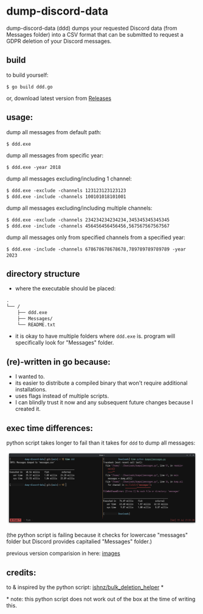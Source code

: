 # dump-discord-data

dump-discord-data (ddd) dumps your requested Discord data (from Messages folder) into a CSV format that can be submitted to request a GDPR deletion of your Discord messages.

## build

to build yourself:

```console
$ go build ddd.go
```

or, download latest version from [Releases](https://github.com/misokt/ddd/releases)

## usage:

dump all messages from default path:
```console
$ ddd.exe
```

dump all messages from specific year:
```console
$ ddd.exe -year 2018
```

dump all messages excluding/including 1 channel:
```console
$ ddd.exe -exclude -channels 123123123123123
$ ddd.exe -include -channels 100101018101001
```

dump all messages excluding/including multiple channels:
```console
$ ddd.exe -exclude -channels 234234234234234,345345345345345
$ ddd.exe -include -channels 456456456456456,567567567567567
```

dump all messages only from specified channels from a specified year:
```console
$ ddd.exe -include -channels 678678678678678,789789789789789 -year 2023
```

## directory structure

- where the executable should be placed:
```
.
└── /
    ├── ddd.exe
    ├── Messages/
    └── README.txt
```

- it is okay to have multiple folders where `ddd.exe` is. program will specifically look for "Messages" folder.

## (re)-written in go because:

- I wanted to.
- its easier to distribute a compiled binary that won't require additional installations.
- uses flags instead of multiple scripts.
- I can blindly trust it now and any subsequent future changes because I created it.

## exec time differences:

python script takes longer to fail than it takes for `ddd` to dump all messages:

![(dumping all messages) left is this go binary, right is the python script failing.](./images/python-takes-longer-to-fail.png)

(the python script is failing because it checks for lowercase "messages" folder but Discord provides capitalied "Messages" folder.)

previous version comparision in here: [images](./images)

## credits:

to & inspired by the python script: [ishnz/bulk_deletion_helper](https://github.com/ishnz/bulk_deletion_helper) *

\* note: this python script does not work out of the box at the time of writing this.
